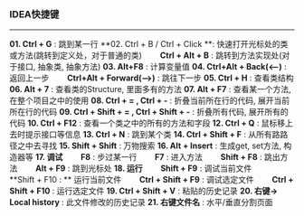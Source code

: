 ### IDEA快捷键
---

**01.  Ctrl + G** : 跳到某一行
**02.  Ctrl + B / Ctrl + Click **: 快速打开光标处的类或方法(跳转到定义处，对于普通的类)
&emsp;&emsp;**Ctrl + Alt + B** : 跳转到方法实现处(对于接口, 抽象类, 抽象方法)
**03.  Alt+F8** : 计算变量值
**04.  Ctrl+Alt + Back(<--)** : 返回上一步
&emsp;&emsp;**Ctrl+Alt + Forward(-->)** : 跳往下一步
**05. Ctrl + H** : 查看类结构
**06. Alt + 7** : 查看类的Structure, 里面多有的方法
**07. Alt + F7** : 查看某一个方法, 在整个项目之中的使用
**08. Ctrl + = , Ctrl + -** : 折叠当前所在行的代码, 展开当前所在行的代码
**09. Ctrl + Shift + = , Ctrl + Shift + -** : 折叠所有代码, 展开所有的代码
**10. Ctrl + F12** : 查看一个类之中的所有的方法和字段
**12. Ctrl + Q** : 鼠标移上去时提示接口等信息
**13. Ctrl + N** : 跳到某个类
**14. Ctrl + Shift + F** : 从所有路路径之中去寻找
**15. Shift + Shift** : 万物搜索
**16. Alt + Insert** : 生成get, set方法, 构造器等
**17. 调试**
&emsp;&emsp;**F8** :  步过某一行
&emsp;&emsp;**F7** :  进入方法
&emsp;&emsp;**Shift + F8** :  跳出方法
&emsp;&emsp;**Alt + F9** :  跳到光标处
**18. 运行**
&emsp;&emsp;**Shift + F9** :  调试当前文件
&emsp;&emsp;**Shift + F10 : ** 运行当前文件
&emsp;&emsp;**Ctrl + Shift + F9** :  调试选定文件
&emsp;&emsp;**Ctrl + Shift + F10** :  运行选定文件
**19. Ctrl + Shift + V** : 粘贴的历史记录
**20. 右键-> Local history** : 此文件修改的历史记录
**21. 右键文件名** : 水平/垂直分割页面